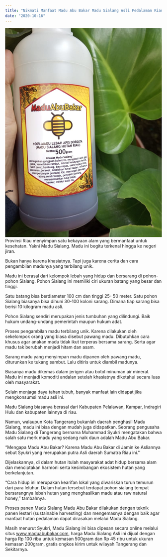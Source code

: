 ```yaml
---
title: "Nikmati Manfaat Madu Abu Bakar Madu Sialang Asli Pedalaman Riau Sumatera "
date: "2020-10-16"
---
```


![Madu Sialang Kemasan 500gram](./madu-sialang2.jpg)
Provinsi Riau menyimpan satu kekayaan alam yang bermanfaat untuk kesehatan. Yakni Madu Sialang. Madu ini begitu terkenal hingga ke negeri jiran.

Bukan hanya karena khasiatnya. Tapi juga karena cerita dan cara pengambilan madunya yang terbilang unik.

Madu ini berasal dari kelompok lebah yang hidup dan bersarang di pohon-pohon Sialang. Pohon Sialang ini memiliki ciri ukuran batang yang besar dan tinggi.

Satu batang bisa berdiameter 100 cm dan tinggi 25- 50 meter. Satu pohon Sialang biasanya bisa dihuni 30-100 koloni sarang. Dimana tiap sarang bisa berisi 10 kilogram madu asli. 

Pohon Sialang sendiri merupakan jenis tumbuhan yang dilindungi. Baik hukum undang-undang pemerintah maupun hukum adat.

Proses pengambilan madu terbilang unik. Karena dilakukan oleh sekelompok orang yang biasa disebut pawang madu. Dibutuhkan cara khusus agar anakan madu tidak ikut terperas bersama sarang. Serta agar madu tak berubah menjadi hitam dan asam.

Sarang madu yang menyimpan madu dipanen oleh pawang madu, diturunkan ke tukang sambut. Lalu ditiris untuk diambil madunya.

Biasanya madu dikemas dalam jerigen atau botol minuman air mineral. Madu ini menjadi komoditi andalan setelah khasiatnya diketahui secara luas oleh masyarakat.

Selain menjaga daya tahan tubuh, banyak manfaat lain didapat jika mengkonsumsi madu asli ini.

Madu Sialang biasanya berasal dari Kabupaten Pelalawan, Kampar, Indragiri Hulu dan kabupaten lainnya di riau. 

Namun, walaupun Kota Tangerang bukanlah daerah penghasil Madu Sialang,  madu ini bisa dengan mudah juga didapatkan. Seorang pengusaha Madu Sialang di Tangerang bernama Muhammad Syukri mengatakan bahwa salah satu merk madu yang sedang naik daun adalah Madu Abu Bakar.

“Mengapa Madu Abu Bakar? Karena Madu Abu Bakar di Jamin ke Asliannya sebut Syukri yang merupakan putra Asli daerah Sumatra Riau ini."

Dijelaskannya, di dalam hutan itulah masyarakat adat hidup bersama alam dan menciptakan harmoni serta kesimbangan ekosistem hutan yang berkelanjutan.

“Cara hidup ini merupakan kearifan lokal yang diwariskan turun temurun dari para leluhur. Dalam hutan tersebut terdapat pohon sialang tempat bersarangnya lebah hutan yang menghasilkan madu atau raw natural honey,” tambahnya.

Proses panen Madu Sialang Madu Abu Bakar dilakukan dengan teknik panen lestari (sustainable harvesting) dan mengemasnya dengan baik agar manfaat hutan pedalaman dapat dirasakan melalui Madu Sialang.

Masih menurut Syukri, Madu Sialang ini bisa dipesan secara online melalui situs www.maduabubakar.com, harga Madu Sialang Asli ini dijual dengan harga Rp 100 ribu untuk kemasan 500gram dan Rp 45 ribu untuk ukuran kemasan 200gram, gratis ongkos kirim untuk wilayah Tangerang dan Sekitarnya.

